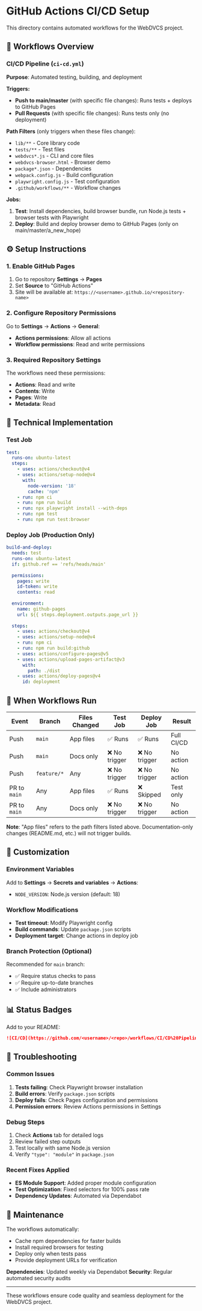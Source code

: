 # GitHub Actions CI/CD Setup

This directory contains automated workflows for the WebDVCS project.

## 🚀 Workflows Overview

### CI/CD Pipeline (`ci-cd.yml`)
**Purpose**: Automated testing, building, and deployment

**Triggers:**
- **Push to main/master** (with specific file changes): Runs tests + deploys to GitHub Pages
- **Pull Requests** (with specific file changes): Runs tests only (no deployment)

**Path Filters** (only triggers when these files change):
- `lib/**` - Core library code
- `tests/**` - Test files  
- `webdvcs*.js` - CLI and core files
- `webdvcs-browser.html` - Browser demo
- `package*.json` - Dependencies
- `webpack.config.js` - Build configuration
- `playwright.config.js` - Test configuration
- `.github/workflows/**` - Workflow changes

**Jobs:**
1. **Test**: Install dependencies, build browser bundle, run Node.js tests + browser tests with Playwright
2. **Deploy**: Build and deploy browser demo to GitHub Pages (only on main/master/a_new_hope)

## ⚙️ Setup Instructions

### 1. Enable GitHub Pages
1. Go to repository **Settings** → **Pages**
2. Set **Source** to "GitHub Actions"
3. Site will be available at: `https://<username>.github.io/<repository-name>`

### 2. Configure Repository Permissions
Go to **Settings** → **Actions** → **General**:
- **Actions permissions**: Allow all actions
- **Workflow permissions**: Read and write permissions

### 3. Required Repository Settings
The workflows need these permissions:
- **Actions**: Read and write
- **Contents**: Write
- **Pages**: Write
- **Metadata**: Read

## 🔧 Technical Implementation

### Test Job
```yaml
test:
  runs-on: ubuntu-latest
  steps:
    - uses: actions/checkout@v4
    - uses: actions/setup-node@v4
      with:
        node-version: '18'
        cache: 'npm'
    - run: npm ci
    - run: npm run build
    - run: npx playwright install --with-deps
    - run: npm test
    - run: npm run test:browser
```

### Deploy Job (Production Only)
```yaml
build-and-deploy:
  needs: test
  runs-on: ubuntu-latest
  if: github.ref == 'refs/heads/main'
  
  permissions:
    pages: write
    id-token: write
    contents: read
  
  environment:
    name: github-pages
    url: ${{ steps.deployment.outputs.page_url }}
  
  steps:
    - uses: actions/checkout@v4
    - uses: actions/setup-node@v4
    - run: npm ci
    - run: npm run build:github
    - uses: actions/configure-pages@v5
    - uses: actions/upload-pages-artifact@v3
      with:
        path: ./dist
    - uses: actions/deploy-pages@v4
      id: deployment
```

## 🎯 When Workflows Run

| Event | Branch | Files Changed | Test Job | Deploy Job | Result |
|-------|--------|---------------|----------|------------|--------|
| Push | `main` | App files | ✅ Runs | ✅ Runs | Full CI/CD |
| Push | `main` | Docs only | ❌ No trigger | ❌ No trigger | No action |
| Push | `feature/*` | Any | ❌ No trigger | ❌ No trigger | No action |
| PR to `main` | Any | App files | ✅ Runs | ❌ Skipped | Test only |
| PR to `main` | Any | Docs only | ❌ No trigger | ❌ No trigger | No action |

**Note**: "App files" refers to the path filters listed above. Documentation-only changes (README.md, etc.) will not trigger builds.

## 🔧 Customization

### Environment Variables
Add to **Settings** → **Secrets and variables** → **Actions**:
- `NODE_VERSION`: Node.js version (default: 18)

### Workflow Modifications
- **Test timeout**: Modify Playwright config
- **Build commands**: Update `package.json` scripts
- **Deployment target**: Change actions in deploy job

### Branch Protection (Optional)
Recommended for `main` branch:
- ✅ Require status checks to pass
- ✅ Require up-to-date branches
- ✅ Include administrators

## 📊 Status Badges
Add to your README:

```markdown
![CI/CD](https://github.com/<username>/<repo>/workflows/CI/CD%20Pipeline/badge.svg)
```

## 🐛 Troubleshooting

### Common Issues
1. **Tests failing**: Check Playwright browser installation
2. **Build errors**: Verify `package.json` scripts
3. **Deploy fails**: Check Pages configuration and permissions
4. **Permission errors**: Review Actions permissions in Settings

### Debug Steps
1. Check **Actions** tab for detailed logs
2. Review failed step outputs
3. Test locally with same Node.js version
4. Verify `"type": "module"` in `package.json`

### Recent Fixes Applied
- **ES Module Support**: Added proper module configuration
- **Test Optimization**: Fixed selectors for 100% pass rate
- **Dependency Updates**: Automated via Dependabot

## 🔄 Maintenance

The workflows automatically:
- Cache npm dependencies for faster builds
- Install required browsers for testing
- Deploy only when tests pass
- Provide deployment URLs for verification

**Dependencies**: Updated weekly via Dependabot
**Security**: Regular automated security audits

---

These workflows ensure code quality and seamless deployment for the WebDVCS project.
